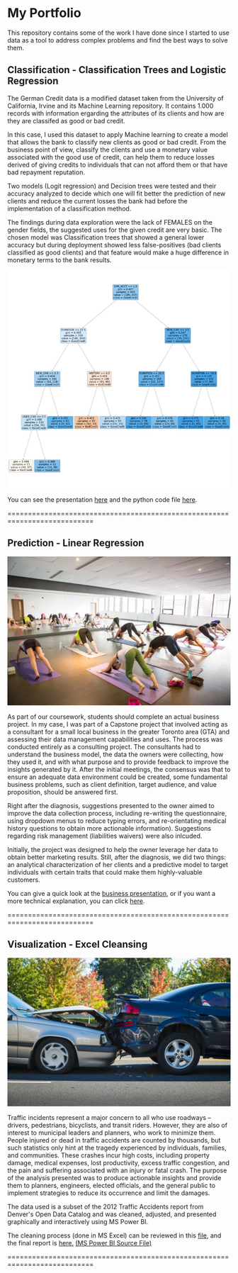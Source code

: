 # My Portfolio
This repository contains some of the work I have done since I started to use data as a tool to address complex problems and find the best ways to solve them. 

## **Classification - Classification Trees and Logistic Regression**

The German Credit data is a modified dataset taken from the University of California, Irvine and its Machine Learning repository.  It contains 1.000 records with information ergarding the attributes of its clients and how are they are classifed as good or bad credit. 

In this case, I used this dataset to apply Machine learning to create a model that allows the bank to classify new clients as good or bad credit. From the business point of view, classify the clients and use a monetary value associated with the good use of credit, can help them to reduce losses derived of giving credits to individuals that can not afford them or that have bad repayment reputation.

Two models (Logit regression) and Decision trees were tested and their accuracy analyzed to decide which one will fit better the prediction of new clients and reduce the current losses the bank had before the implementation of a classification method.


The findings during data exploration were the lack of FEMALES on the gender fields, the suggested uses for the given credit are very basic.
The chosen model was Classification trees that showed a general lower accuracy but during deployment showed less false-positives (bad clients classified as good clients) and that feature would make a huge difference in monetary terms to the bank results. 

![German Credit_Classification Tree](https://github.com/cperezor1/MyPortfolio/blob/main/German%20Credit%20Classification%20Tree.jpg)

You can see the presentation [here](https://github.com/cperezor1/MyPortfolio/blob/main/German%20Credit%20Business%20Case%20Presentation.pdf) and the python code file [here](https://github.com/cperezor1/MyPortfolio/blob/main/GermanCreditCode.pdf). 

===========================================================================

## **Prediction - Linear Regression**

![enter image description here](https://github.com/cperezor1/MyPortfolio/blob/main/Yoga%20Studio%20Image.webp)

As part of our coursework, students should complete an actual business project. In my case, I was part of a Capstone project that involved acting as a consultant for a small local business in the greater Toronto area (GTA) and assessing their data management capabilities and uses. 
The process was conducted entirely as a consulting project. The consultants had to understand the business model, the data the owners were collecting, how they used it, and with what purpose and to provide feedback to improve the insights generated by it. 
After the initial meetings, the consensus was that to ensure an adequate data environment could be created, some fundamental business problems, such as client definition, target audience, and value proposition, should be answered first. 

Right after the diagnosis, suggestions presented to the owner aimed to improve the data collection process, including re-writing the questionnaire, using dropdown menus to reduce typing errors, and re-orientating medical history questions to obtain more actionable information). 
Suggestions regarding risk management (liabilities waivers) were also inlcuded. 

Initially, the project was designed to help the owner leverage her data to obtain better marketing results. Still, after the diagnosis, we did two things: an analytical characterization of her clients and a predictive model to target individuals with certain traits that could make them highly-valuable customers.  

You can give a quick look at the [business presentation](https://github.com/cperezor1/MyPortfolio/blob/main/BUSINESS%20%20Capstone%20Presentation.pdf), or if you want a more technical explanation, you can click [here](https://github.com/cperezor1/MyPortfolio/blob/main/TECHNICAL_%20Capstone%20Presentation.pdf).

===========================================================================

## **Visualization - Excel Cleansing**

![Car Accident](https://github.com/cperezor1/MyPortfolio/blob/main/Car%20Accident%20Image.webp)

Traffic incidents represent a major concern to all who use roadways –drivers, pedestrians, bicyclists, and transit riders. However, they are also of interest to municipal leaders and planners, who work to minimize them.
People injured or dead in traffic accidents are counted by thousands, but such statistics only hint at the tragedy experienced by individuals, families, and communities. These crashes incur high costs, including property damage, medical expenses, lost productivity, excess traffic congestion, and the pain and suffering associated with an injury or fatal crash.
The purpose of the analysis presented was to produce actionable insights and provide them to planners, engineers, elected officials, and the general public to implement strategies to reduce its occurrence and limit the damages.

The data used is a subset of the 2012 Traffic Accidents report from Denver's Open Data Catalog and was cleaned, adjusted, and presented graphically and interactively using MS Power BI. 

The cleaning process (done in MS Excel) can be reviewed in this [file](https://github.com/cperezor1/MyPortfolio/blob/main/XLSX%20Data%20File.xlsx), and the final report is [here.](https://github.com/cperezor1/MyPortfolio/blob/main/XLSX%20and%20PowerBI%20Report%20on%20Traffic%20Accidents%20in%20Denver%202012.pdf) [(MS Power BI Source File)](https://github.com/cperezor1/MyPortfolio/blob/main/Denver%20Traffic%20Accidents%20in%202012.pbix)

===========================================================================


